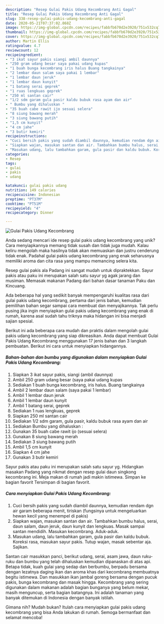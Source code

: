 ```yaml
---
description: "Resep Gulai Pakis Udang Kecombrang Anti Gagal"
title: "Resep Gulai Pakis Udang Kecombrang Anti Gagal"
slug: 338-resep-gulai-pakis-udang-kecombrang-anti-gagal
date: 2020-05-21T07:37:02.868Z
image: https://img-global.cpcdn.com/recipes/fabbfb670d2e3920/751x532cq70/gulai-pakis-udang-kecombrang-foto-resep-utama.jpg
thumbnail: https://img-global.cpcdn.com/recipes/fabbfb670d2e3920/751x532cq70/gulai-pakis-udang-kecombrang-foto-resep-utama.jpg
cover: https://img-global.cpcdn.com/recipes/fabbfb670d2e3920/751x532cq70/gulai-pakis-udang-kecombrang-foto-resep-utama.jpg
author: Martin Ellis
ratingvalue: 4.7
reviewcount: 12
recipeingredient:
- "3 ikat sayur pakis siangi ambil daunnya"
- "250 gram udang besar saya pakai udang kupas"
- "1 buah bunga kecombrang iris halus Buang tangkainya"
- "2 lembar daun salam saya pakai 1 lembar"
- "1 lembar daun jeruk"
- "1 lembar daun kunyit"
- "1 batang serai geprek"
- "1 ruas lengkuas geprek"
- "250 ml santan cair"
- "1/2 sdm garam gula pasir kaldu bubuk rasa ayam dan air"
- " Bumbu yang dihaluskan "
- "35 buah cabe rawit ijo sesuai selera"
- "8 siung bawang merah"
- "3 siung bawang putih"
- "1,5 cm kunyit"
- "4 cm jahe"
- "3 butir kemiri"
recipeinstructions:
- "Cuci bersih pakis yang sudah diambil daunnya, kemudian rendam dgn air garam beberapa menit, tiriskan (fungsinya untuk mengeluarkan hewan kecil yang menempel di pakis)"
- "Siapkan wajan, masukan santan dan air. Tambahkan bumbu halus, serai, daun salam, daun jeruk, daun kunyit dan lengkuas. Masak sampai santan mendidih. Masukan kecombrang. Aduk-aduk."
- "Masukan udang, lalu tambahkan garam, gula pasir dan kaldu bubuk. Koreksi rasa, masukan sayur pakis. Tutup wajan, masak sebentar aja. Sajikan."
categories:
- Resep
tags:
- gulai
- pakis
- udang

katakunci: gulai pakis udang 
nutrition: 149 calories
recipecuisine: Indonesian
preptime: "PT37M"
cooktime: "PT51M"
recipeyield: "4"
recipecategory: Dinner

---
```



![Gulai Pakis Udang Kecombrang](https://img-global.cpcdn.com/recipes/fabbfb670d2e3920/751x532cq70/gulai-pakis-udang-kecombrang-foto-resep-utama.jpg)

Anda sedang mencari ide resep gulai pakis udang kecombrang yang unik? Cara menyiapkannya memang tidak susah dan tidak juga mudah. Kalau keliru mengolah maka hasilnya tidak akan memuaskan dan justru cenderung tidak enak. Padahal gulai pakis udang kecombrang yang enak seharusnya memiliki aroma dan cita rasa yang mampu memancing selera kita.

Resep gulai pakis ala Padang ini sangat mudah untuk dipraktekkan. Sayur pakis atau paku ini merupakan salah satu sayur yg agak jarang dan musiman. Memasak makanan Padang dari bahan dasar tanaman Paku dan Kincuang.

Ada beberapa hal yang sedikit banyak mempengaruhi kualitas rasa dari gulai pakis udang kecombrang, pertama dari jenis bahan, kemudian pemilihan bahan segar sampai cara membuat dan menyajikannya. Tak perlu pusing jika ingin menyiapkan gulai pakis udang kecombrang yang enak di rumah, karena asal sudah tahu triknya maka hidangan ini bisa menjadi sajian spesial.


Berikut ini ada beberapa cara mudah dan praktis dalam mengolah gulai pakis udang kecombrang yang siap dikreasikan. Anda dapat membuat Gulai Pakis Udang Kecombrang menggunakan 17 jenis bahan dan 3 langkah pembuatan. Berikut ini cara untuk menyiapkan hidangannya.

<!--inarticleads1-->

##### Bahan-bahan dan bumbu yang digunakan dalam menyiapkan Gulai Pakis Udang Kecombrang:

1. Siapkan 3 ikat sayur pakis, siangi (ambil daunnya)
1. Ambil 250 gram udang besar (saya pakai udang kupas
1. Sediakan 1 buah bunga kecombrang, iris halus. Buang tangkainya
1. Ambil 2 lembar daun salam (saya pakai 1 lembar)
1. Ambil 1 lembar daun jeruk
1. Ambil 1 lembar daun kunyit
1. Ambil 1 batang serai, geprek
1. Sediakan 1 ruas lengkuas, geprek
1. Siapkan 250 ml santan cair
1. Sediakan 1/2 sdm garam, gula pasir, kaldu bubuk rasa ayam dan air
1. Sediakan  Bumbu yang dihaluskan :
1. Gunakan 35 buah cabe rawit ijo (sesuai selera)
1. Gunakan 8 siung bawang merah
1. Sediakan 3 siung bawang putih
1. Ambil 1,5 cm kunyit
1. Siapkan 4 cm jahe
1. Gunakan 3 butir kemiri


Sayur pakis atau paku ini merupakan salah satu sayur yg. Hidangkan masakan Padang yang nikmat dengan resep gulai daun singkong kecombrang ini. Meja makan di rumah jadi makin istimewa. Simpan ke bagian favorit Tersimpan di bagian favorit. 

<!--inarticleads2-->

##### Cara menyiapkan Gulai Pakis Udang Kecombrang:

1. Cuci bersih pakis yang sudah diambil daunnya, kemudian rendam dgn air garam beberapa menit, tiriskan (fungsinya untuk mengeluarkan hewan kecil yang menempel di pakis)
1. Siapkan wajan, masukan santan dan air. Tambahkan bumbu halus, serai, daun salam, daun jeruk, daun kunyit dan lengkuas. Masak sampai santan mendidih. Masukan kecombrang. Aduk-aduk.
1. Masukan udang, lalu tambahkan garam, gula pasir dan kaldu bubuk. Koreksi rasa, masukan sayur pakis. Tutup wajan, masak sebentar aja. Sajikan.


Santan cair masukkan panci, berikut udang, serai, asam jawa, daun ruku- ruku dan bumbu yang telah dihaluskan kemudian dipanaskan di atas api. Betapa tidak, kuah gulai yang sedap dan berbumbu, berpadu bersama dengan lezatnya daging ikan dan aroma khas dari kecombrang membuatnya begitu istimewa. Dan masukkan ikan jambal goreng bersama dengan pucuk pakis, bunga kecombrang dan masak hingga. Kecombrang yang sering digunakan dalam makanan adalah bagian bunganya yang belum mekar, masih menguncup, serta bagian batangnya. Ini adalah tanaman yang banyak ditemukan di Indonesia dengan banyak istilah. 

Gimana nih? Mudah bukan? Itulah cara menyiapkan gulai pakis udang kecombrang yang bisa Anda lakukan di rumah. Semoga bermanfaat dan selamat mencoba!
